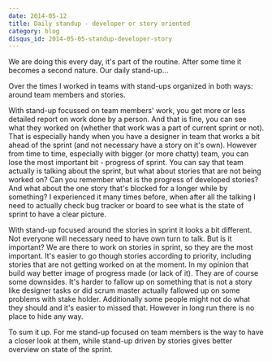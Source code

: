 ```yaml
---
date: 2014-05-12
title: Daily standup - developer or story oriented
category: blog
disqus_id: 2014-05-05-standup-developer-story
---
```


We are doing this every day, it's part of the routine. After some time it becomes a second nature. Our daily stand-up...

Over the times I worked in teams with stand-ups organized in both ways: around team members and stories.

With stand-up focussed on team members' work, you get more or less detailed report on work done by a person. And that is fine, you can see what they worked on (whether that work was a part of current sprint or not). That is especially handy when you have a designer in team that works a bit ahead of the sprint (and not necessary have a story on it's own). However from time to time, especially with bigger (or more chatty) team, you can lose the most important bit - progress of sprint. You can say that team actually is talking about the sprint, but what about stories that are not being worked on? Can you remember what is the progress of developed stories? And what about the one story that's blocked for a longer while by something? I experienced it many times before, when after all the talking I need to actually check bug tracker or board to see what is the state of sprint to have a clear picture.

With stand-up focused around the stories in sprint it looks a bit different. Not everyone will necessary need to have own turn to talk. But is it important? We are there to work on stories in sprint, so they are the most important. It's easier to go though stories according to priority, including stories that are not getting worked on at the moment. In my opinion that build way better image of progress made (or lack of it). They are of course some downsides. It's harder to fallow up on something that is not a story like designer tasks or did scrum master actually fallowed up on some problems with stake holder. Additionally some people might not do what they should and it's easier to missed that. However in long run there is no place to hide any way.

To sum it up. For me stand-up focused on team members is the way to have a closer look at them, while stand-up driven by stories gives better overview on state of the sprint.
